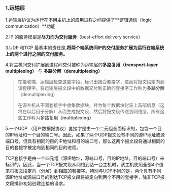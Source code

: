 ### 1.运输层

1.运输层协议为运行在不用主机上的应用进程之间提供了**逻辑通信（logic communication）**功能

2.IP 的服务模型是**尽力而为交付服务**（best-effort delivery service）

3.UDP 和TCP 最基本的责任是,**将两个端系统间IP的交付服务扩展为运行在端系统上的两个进行之间的交付服务。**

4.将主机间交付扩展到进程间交付被称为运输层的**多路复用（transport-layer multiplexing）** 与 **多路分解（demultiplexing）**

> 在接收端，运输层检查这些字段，标识出接受套接字，进而将报文段定向到该套接字。将运输层报文段中的数据交付到正确的套接字工作称为**多路分解** （demultiplexing）
>
> 在源主机从不同套接字中收集数据块，并为每个数据块封装上首部信息（这将在以后用于分解）从而生成报文段，然后将报文段传递到网络层，所有这些工作称为**多路复用（multiplexing）**

5.一个UDP （用户数据报协议）套接字是由一个二元组全面标识的，包含一个目的IP地址和一个目的端口号。因此，如果了两个UDP报文段有不同的源IP地址或源端口号，但具有相同的目的IP地址和目的端口号，那么这两个报文段将通过相同的目的套接字被定向到相同的目的进程。

TCP套接字是由一个四元组（源IP地址，源端口号，目的IP地址，目的端口号）来标识的。因此，当一个TCP报文段从网络到达一台主机时，该主机使用全部4个值来将报文段定向（分解）到相应的套接字。特别与UDP不同的是，两个具有不同源IP地址或源端口号的到达TCP报文段将被定向到两个不用的套接字，除非TCP报文段携带初始创建连接的请求。